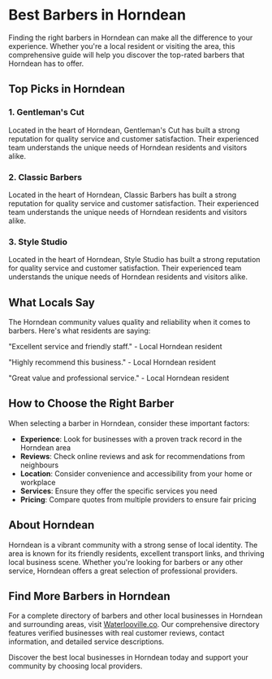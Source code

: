 # Best Barbers in Horndean

Finding the right barbers in Horndean can make all the difference to your experience. Whether you're a local resident or visiting the area, this comprehensive guide will help you discover the top-rated barbers that Horndean has to offer.

## Top Picks in Horndean

### 1. Gentleman's Cut
Located in the heart of Horndean, Gentleman's Cut has built a strong reputation for quality service and customer satisfaction. Their experienced team understands the unique needs of Horndean residents and visitors alike.

### 2. Classic Barbers
Located in the heart of Horndean, Classic Barbers has built a strong reputation for quality service and customer satisfaction. Their experienced team understands the unique needs of Horndean residents and visitors alike.

### 3. Style Studio
Located in the heart of Horndean, Style Studio has built a strong reputation for quality service and customer satisfaction. Their experienced team understands the unique needs of Horndean residents and visitors alike.

## What Locals Say

The Horndean community values quality and reliability when it comes to barbers. Here's what residents are saying:

"Excellent service and friendly staff." - Local Horndean resident

"Highly recommend this business." - Local Horndean resident

"Great value and professional service." - Local Horndean resident

## How to Choose the Right Barber

When selecting a barber in Horndean, consider these important factors:

- **Experience**: Look for businesses with a proven track record in the Horndean area
- **Reviews**: Check online reviews and ask for recommendations from neighbours
- **Location**: Consider convenience and accessibility from your home or workplace
- **Services**: Ensure they offer the specific services you need
- **Pricing**: Compare quotes from multiple providers to ensure fair pricing

## About Horndean

Horndean is a vibrant community with a strong sense of local identity. The area is known for its friendly residents, excellent transport links, and thriving local business scene. Whether you're looking for barbers or any other service, Horndean offers a great selection of professional providers.

## Find More Barbers in Horndean

For a complete directory of barbers and other local businesses in Horndean and surrounding areas, visit [Waterlooville.co](https://waterlooville.co). Our comprehensive directory features verified businesses with real customer reviews, contact information, and detailed service descriptions.

Discover the best local businesses in Horndean today and support your community by choosing local providers.

